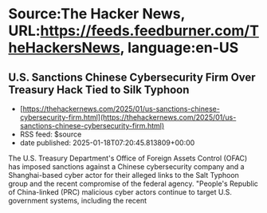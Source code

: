 # Source:The Hacker News, URL:https://feeds.feedburner.com/TheHackersNews, language:en-US

## U.S. Sanctions Chinese Cybersecurity Firm Over Treasury Hack Tied to Silk Typhoon
 - [https://thehackernews.com/2025/01/us-sanctions-chinese-cybersecurity-firm.html](https://thehackernews.com/2025/01/us-sanctions-chinese-cybersecurity-firm.html)
 - RSS feed: $source
 - date published: 2025-01-18T07:20:45.813809+00:00

The U.S. Treasury Department's Office of Foreign Assets Control (OFAC) has imposed sanctions against a Chinese cybersecurity company and a Shanghai-based cyber actor for their alleged links to the Salt Typhoon group and the recent compromise of the federal agency.
"People's Republic of China-linked (PRC) malicious cyber actors continue to target U.S. government systems, including the recent

